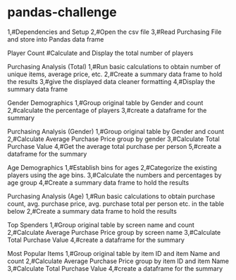 # pandas-challenge







1,#Dependencies and Setup
2,#Open the csv file
3,#Read Purchasing File and store into Pandas data frame

Player Count
#Calculate and Display the total number of players

Purchasing Analysis (Total)
1,#Run basic calculations to obtain number of unique items, average price, etc.
2,#Create a summary data frame to hold the results
3,#give the displayed data cleaner formatting
4,#Display the summary data frame

Gender Demographics
1,#Group original table by Gender and count
2,#calculate the percentage of players
3,#create a dataframe for the summary

Purchasing Analysis (Gender)
1,#Group original table by Gender and count
2,#Calculate Average Purchase Price group by gender
3,#Calculate Total Purchase Value
4,#Get the average total purchase per person
5,#create a dataframe for the summary

Age Demographics
1,#Establish bins for ages
2,#Categorize the existing players using the age bins.
3,#Calculate the numbers and percentages by age group
4,#Create a summary data frame to hold the results

Purchasing Analysis (Age)
1,#Run basic calculations to obtain purchase count, avg. purchase price, avg. purchase total per person etc. in the table below
2,#Create a summary data frame to hold the results

Top Spenders
1,#Group original table by screen name and count
2,#Calculate Average Purchase Price group by screen name
3,#Calculate Total Purchase Value
4,#create a dataframe for the summary

Most Popular Items
1,#Group original table by item ID and item Name and count
2,#Calculate Average Purchase Price group by item ID and item Name
3,#Calculate Total Purchase Value
4,#create a dataframe for the summary